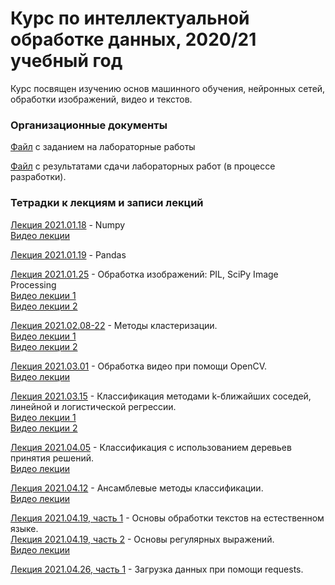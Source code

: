 # Курс по интеллектуальной обработке данных, 2020/21 учебный год

Курс посвящен изучению основ машинного обучения, нейронных сетей, обработки изображений, видео и текстов.

### Организационные документы

[Файл](https://docs.google.com/document/d/1jsdzHbi545Gm05rybSF_Sfw-DYpsjZhqlQmLxfFePLo/edit?usp=sharing) с заданием на лабораторные работы

[Файл](https://docs.google.com/spreadsheets/d/1VCe2vQokwhovOoktmc3KOXUuKvc0QRrD6ALH7LGqyTA/edit?usp=sharing) с результатами сдачи лабораторных работ (в процессе разработки).

### Тетрадки к лекциям и записи лекций

[Лекция 2021.01.18](https://github.com/klyshinsky/ML_and_CV_2021/blob/main/Lecture_20210118_numpy.ipynb) - Numpy  
[Видео лекции](https://youtu.be/8LpW6PADink)

[Лекция 2021.01.19](https://github.com/klyshinsky/ML_and_CV_2021/blob/main/Lecture_20210119_Pandas.ipynb) - Pandas

[Лекция 2021.01.25](https://github.com/klyshinsky/ML_and_CV_2021/blob/main/Lecture_20210125_image_processing.ipynb) - Обработка изображений: PIL, SciPy Image Processing  
[Видео лекции 1](https://youtu.be/R8pJLx2HAjA)  
[Видео лекции 2](https://youtu.be/oQ0WONVZ-Gs)

[Лекция 2021.02.08-22](https://github.com/klyshinsky/ML_and_CV_2021/blob/main/Lecture_20210201_clustering.ipynb) - Методы кластеризации.  
[Видео лекции 1](https://youtu.be/5CW_rfuwszI)  
[Видео лекции 2](https://youtu.be/OfTaXUA00f8)

[Лекция 2021.03.01](https://github.com/klyshinsky/ML_and_CV_2021/blob/main/Lecture_20210301_OpenCV.ipynb) - Обработка видео при помощи OpenCV.  
[Видео лекции](https://youtu.be/pLaq-uP8n6I)

[Лекция 2021.03.15](https://github.com/klyshinsky/ML_and_CV_2021/blob/main/Lecture_20210315_Classification.ipynb) - Классификация методами k-ближайших соседей, линейной и логистической регрессии.  
[Видео лекции 1](https://youtu.be/QBkjO7D8dx0)  
[Видео лекции 2](https://youtu.be/nSttoTLOyfI)  

[Лекция 2021.04.05](https://github.com/klyshinsky/ML_and_CV_2021/blob/main/Lecture_20210405_DecisionTrees.ipynb) - Классификация с использованием деревьев принятия решений.  
[Видео лекции](https://youtu.be/1OcbFauPBh0)

[Лекция 2021.04.12](https://github.com/klyshinsky/ML_and_CV_2021/blob/main/Lecture_20210412_Ensamble.ipynb) - Ансамблевые методы классификации.  
[Видео лекции](https://youtu.be/4ONpc7SSpVM)

[Лекция 2021.04.19, часть 1](https://github.com/klyshinsky/ML_and_CV_2021/blob/main/Lecture_20210419_text_processing.ipynb) - Основы обработки текстов на естественном языке.  
[Лекция 2021.04.19, часть 2](https://github.com/klyshinsky/ML_and_CV_2021/blob/main/Lecture_20210419_2_regexp.ipynb) - Основы регулярных выражений.  
[Видео лекции](https://youtu.be/dV7VBDXCDLs)

[Лекция 2021.04.26, часть 1](https://github.com/klyshinsky/ML_and_CV_2021/blob/main/Lecture_20210419_3_requests.ipynb) - Загрузка данных при помощи requests.  
